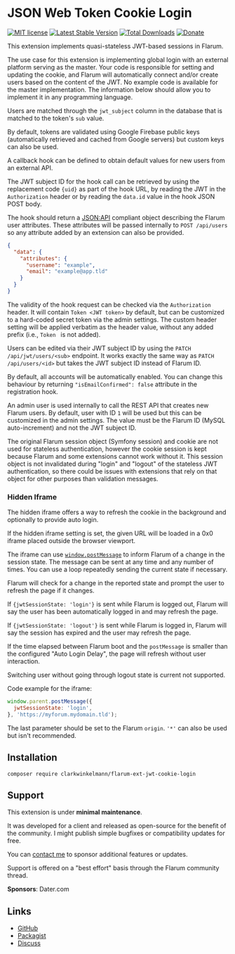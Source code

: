 # JSON Web Token Cookie Login

[![MIT license](https://img.shields.io/badge/license-MIT-blue.svg)](https://github.com/clarkwinkelmann/flarum-ext-jwt-cookie-login/blob/master/LICENSE.md) [![Latest Stable Version](https://img.shields.io/packagist/v/clarkwinkelmann/flarum-ext-jwt-cookie-login.svg)](https://packagist.org/packages/clarkwinkelmann/flarum-ext-jwt-cookie-login) [![Total Downloads](https://img.shields.io/packagist/dt/clarkwinkelmann/flarum-ext-jwt-cookie-login.svg)](https://packagist.org/packages/clarkwinkelmann/flarum-ext-jwt-cookie-login) [![Donate](https://img.shields.io/badge/paypal-donate-yellow.svg)](https://www.paypal.me/clarkwinkelmann)

This extension implements quasi-stateless JWT-based sessions in Flarum.

The use case for this extension is implementing global login with an external platform serving as the master.
Your code is responsible for setting and updating the cookie, and Flarum will automatically connect and/or create users based on the content of the JWT.
No example code is available for the master implementation.
The information below should allow you to implement it in any programming language.

Users are matched through the `jwt_subject` column in the database that is matched to the token's `sub` value.

By default, tokens are validated using Google Firebase public keys (automatically retrieved and cached from Google servers) but custom keys can also be used.

A callback hook can be defined to obtain default values for new users from an external API.

The JWT subject ID for the hook call can be retrieved by using the replacement code `{uid}` as part of the hook URL, by reading the JWT in the `Authorization` header or by reading the `data.id` value in the hook JSON POST body.

The hook should return a [JSON:API](https://jsonapi.org/) compliant object describing the Flarum user attributes.
These attributes will be passed internally to `POST /api/users` so any attribute added by an extension can also be provided.

```json
{
  "data": {
    "attributes": {
      "username": "example",
      "email": "example@app.tld"
    }
  }
}
```

The validity of the hook request can be checked via the `Authorization` header.
It will contain `Token <JWT token>` by default, but can be customized to a hard-coded secret token via the admin settings.
The custom header setting will be applied verbatim as the header value, without any added prefix (i.e., `Token ` is not added).

Users can be edited via their JWT subject ID by using the `PATCH /api/jwt/users/<sub>` endpoint.
It works exactly the same way as `PATCH /api/users/<id>` but takes the JWT subject ID instead of Flarum ID.

By default, all accounts will be automatically enabled.
You can change this behaviour by returning `"isEmailConfirmed": false` attribute in the registration hook.

An admin user is used internally to call the REST API that creates new Flarum users.
By default, user with ID `1` will be used but this can be customized in the admin settings.
The value must be the Flarum ID (MySQL auto-increment) and not the JWT subject ID.

The original Flarum session object (Symfony session) and cookie are not used for stateless authentication, however the cookie session is kept because Flarum and some extensions cannot work without it.
This session object is not invalidated during "login" and "logout" of the stateless JWT authentication, so there could be issues with extensions that rely on that object for other purposes than validation messages.

### Hidden Iframe

The hidden iframe offers a way to refresh the cookie in the background and optionally to provide auto login.

If the hidden iframe setting is set, the given URL will be loaded in a 0x0 iframe placed outside the browser viewport.

The iframe can use [`window.postMessage`](https://developer.mozilla.org/en-US/docs/Web/API/Window/postMessage) to inform Flarum of a change in the session state.
The message can be sent at any time and any number of times.
You can use a loop repeatedly sending the current state if necessary.

Flarum will check for a change in the reported state and prompt the user to refresh the page if it changes.

If `{jwtSessionState: 'login'}` is sent while Flarum is logged out, Flarum will say the user has been automatically logged in and may refresh the page.

If `{jwtSessionState: 'logout'}` is sent while Flarum is logged in, Flarum will say the session has expired and the user may refresh the page.

If the time elapsed between Flarum boot and the `postMessage` is smaller than the configured "Auto Login Delay", the page will refresh without user interaction.

Switching user without going through logout state is current not supported.

Code example for the iframe:

```js
window.parent.postMessage({
  jwtSessionState: 'login',
}, 'https://myforum.mydomain.tld');
```

The last parameter should be set to the Flarum `origin`.
`'*'` can also be used but isn't recommended.

## Installation

    composer require clarkwinkelmann/flarum-ext-jwt-cookie-login

## Support

This extension is under **minimal maintenance**.

It was developed for a client and released as open-source for the benefit of the community.
I might publish simple bugfixes or compatibility updates for free.

You can [contact me](https://clarkwinkelmann.com/flarum) to sponsor additional features or updates.

Support is offered on a "best effort" basis through the Flarum community thread.

**Sponsors**: Dater.com

## Links

- [GitHub](https://github.com/clarkwinkelmann/flarum-ext-jwt-cookie-login)
- [Packagist](https://packagist.org/packages/clarkwinkelmann/flarum-ext-jwt-cookie-login)
- [Discuss](https://discuss.flarum.org/d/30632)
